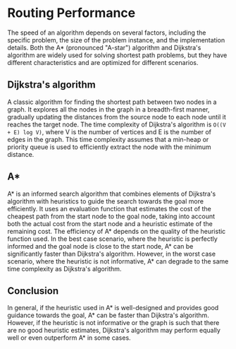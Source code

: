 # Routing Performance

The speed of an algorithm depends on several factors, including the specific problem, the size of the problem instance, and the implementation details. Both the A* (pronounced "A-star") algorithm and Dijkstra's algorithm are widely used for solving shortest path problems, but they have different characteristics and are optimized for different scenarios.

## Dijkstra's algorithm

A classic algorithm for finding the shortest path between two nodes in a graph. It explores all the nodes in the graph in a breadth-first manner, gradually updating the distances from the source node to each node until it reaches the target node. The time complexity of Dijkstra's algorithm is `O((V + E) log V)`, where V is the number of vertices and E is the number of edges in the graph. This time complexity assumes that a min-heap or priority queue is used to efficiently extract the node with the minimum distance.

## A*

A* is an informed search algorithm that combines elements of Dijkstra's algorithm with heuristics to guide the search towards the goal more efficiently. It uses an evaluation function that estimates the cost of the cheapest path from the start node to the goal node, taking into account both the actual cost from the start node and a heuristic estimate of the remaining cost. The efficiency of A* depends on the quality of the heuristic function used. In the best case scenario, where the heuristic is perfectly informed and the goal node is close to the start node, A* can be significantly faster than Dijkstra's algorithm. However, in the worst case scenario, where the heuristic is not informative, A* can degrade to the same time complexity as Dijkstra's algorithm.

## Conclusion

In general, if the heuristic used in A* is well-designed and provides good guidance towards the goal, A* can be faster than Dijkstra's algorithm. However, if the heuristic is not informative or the graph is such that there are no good heuristic estimates, Dijkstra's algorithm may perform equally well or even outperform A* in some cases.
